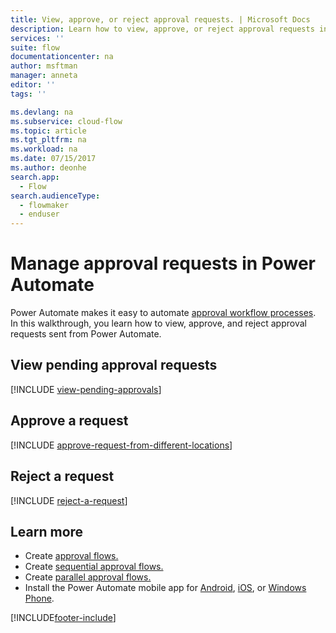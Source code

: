 ```yaml
---
title: View, approve, or reject approval requests. | Microsoft Docs
description: Learn how to view, approve, or reject approval requests in Power Automate.
services: ''
suite: flow
documentationcenter: na
author: msftman
manager: anneta
editor: ''
tags: ''

ms.devlang: na
ms.subservice: cloud-flow
ms.topic: article
ms.tgt_pltfrm: na
ms.workload: na
ms.date: 07/15/2017
ms.author: deonhe
search.app: 
  - Flow
search.audienceType: 
  - flowmaker
  - enduser
---
```

# Manage approval requests in Power Automate

Power Automate makes it easy to automate [approval workflow processes](modern-approvals.md). In this walkthrough, you learn how to view, approve, and reject approval requests sent from Power Automate.

## View pending approval requests
[!INCLUDE [view-pending-approvals](includes/view-pending-approvals.md)]

## Approve a request
[!INCLUDE [approve-request-from-different-locations](includes/approve-request-from-different-locations.md)]

## Reject a request
[!INCLUDE [reject-a-request](includes/reject-a-request.md)]



## Learn more
* Create [approval flows.](modern-approvals.md)
* Create [sequential approval flows.](sequential-modern-approvals.md)
* Create [parallel approval flows.](parallel-modern-approvals.md)
* Install the Power Automate mobile app for [Android](https://aka.ms/flowmobiledocsandroid), [iOS](https://aka.ms/flowmobiledocsios), or [Windows Phone](https://aka.ms/flowmobilewindows).



[!INCLUDE[footer-include](includes/footer-banner.md)]